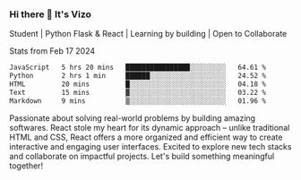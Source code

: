 ### Hi there 👋 It's Vizo

Student | Python Flask & React | Learning by building | Open to Collaborate

Stats from Feb 17 2024
<!--START_SECTION:waka-->

```txt
JavaScript   5 hrs 20 mins   ████████████████░░░░░░░░░   64.61 %
Python       2 hrs 1 min     ██████░░░░░░░░░░░░░░░░░░░   24.52 %
HTML         20 mins         █░░░░░░░░░░░░░░░░░░░░░░░░   04.18 %
Text         15 mins         ▓░░░░░░░░░░░░░░░░░░░░░░░░   03.22 %
Markdown     9 mins          ▒░░░░░░░░░░░░░░░░░░░░░░░░   01.96 %
```

<!--END_SECTION:waka-->


Passionate about solving real-world problems by building amazing softwares. React stole my heart for its dynamic approach – unlike traditional HTML and CSS, React offers a more organized and efficient way to create interactive and engaging user interfaces. Excited to explore new tech stacks and collaborate on impactful projects. Let's build something meaningful together!
